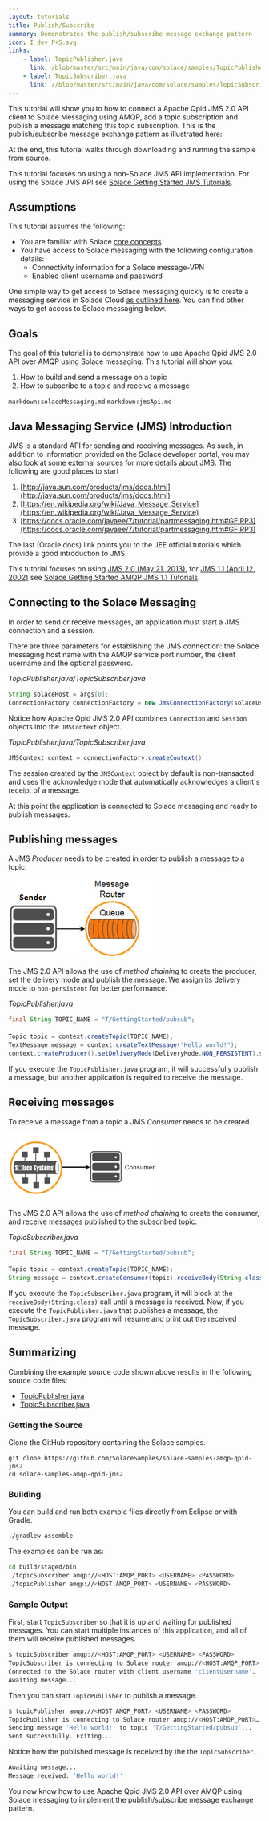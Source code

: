 ```yaml
---
layout: tutorials
title: Publish/Subscribe
summary: Demonstrates the publish/subscribe message exchange pattern
icon: I_dev_P+S.svg
links:
    - label: TopicPublisher.java
      link: /blob/master/src/main/java/com/solace/samples/TopicPublisher.java
    - label: TopicSubscriber.java
      link: //blob/master/src/main/java/com/solace/samples/TopicSubscriber.java
---
```


This tutorial will show you to how to connect a Apache Qpid JMS 2.0 API client to Solace Messaging using AMQP, add a topic subscription and publish a message matching this topic subscription. This is the publish/subscribe message exchange pattern as illustrated here:

At the end, this tutorial walks through downloading and running the sample from source.

This tutorial focuses on using a non-Solace JMS API implementation. For using the Solace JMS API see [Solace Getting Started JMS Tutorials](../../solace-samples-jms/).

## Assumptions

This tutorial assumes the following:

*   You are familiar with Solace [core concepts](https://docs.solace.com/PubSub-Basics/Core-Concepts.htm).
*   You have access to Solace messaging with the following configuration details:
    *   Connectivity information for a Solace message-VPN
    *   Enabled client username and password

One simple way to get access to Solace messaging quickly is to create a messaging service in Solace Cloud [as outlined here](https://https//solace.com/cloud/). You can find other ways to get access to Solace messaging below.

## Goals

The goal of this tutorial is to demonstrate how to use Apache Qpid JMS 2.0 API over AMQP using Solace messaging. This tutorial will show you:

1. How to build and send a message on a topic
2. How to subscribe to a topic and receive a message

`markdown:solaceMessaging.md`
`markdown:jmsApi.md`

## Java Messaging Service (JMS) Introduction

JMS is a standard API for sending and receiving messages. As such, in addition to information provided on the Solace developer portal, you may also look at some external sources for more details about JMS. The following are good places to start

1. [http://java.sun.com/products/jms/docs.html](http://java.sun.com/products/jms/docs.html)
2. [https://en.wikipedia.org/wiki/Java_Message_Service](https://en.wikipedia.org/wiki/Java_Message_Service)
3. [https://docs.oracle.com/javaee/7/tutorial/partmessaging.htm#GFIRP3](https://docs.oracle.com/javaee/7/tutorial/partmessaging.htm#GFIRP3)

The last (Oracle docs) link points you to the JEE official tutorials which provide a good introduction to JMS.

This tutorial focuses on using [JMS 2.0 (May 21, 2013)](https://download.oracle.com/otndocs/jcp/jms-2_0-fr-spec/), for [JMS 1.1 (April 12, 2002)](https://download.oracle.com/otndocs/jcp/7195-jms-1.1-fr-spec-oth-JSpec/) see [Solace Getting Started AMQP JMS 1.1 Tutorials](https://docs.solace.com/Configuring-and-Managing/AMQP-Tasks/Managing-AMQP-Messaging.htm).

## Connecting to the Solace Messaging

In order to send or receive messages, an application must start a JMS connection and a session.

There are three parameters for establishing the JMS connection: the Solace messaging host name with the AMQP service port number, the client username and the optional password.

*TopicPublisher.java/TopicSubscriber.java*
```java
String solaceHost = args[0];
ConnectionFactory connectionFactory = new JmsConnectionFactory(solaceUsername, solacePassword, solaceHost);
```

Notice how Apache Qpid JMS 2.0 API combines `Connection` and `Session` objects into the `JMSContext` object.

*TopicPublisher.java/TopicSubscriber.java*
```java
JMSContext context = connectionFactory.createContext()
```

The session created by the `JMSContext` object by default is non-transacted and uses the acknowledge mode that automatically acknowledges a client's receipt of a message.

At this point the application is connected to Solace messaging and ready to publish messages.

## Publishing messages

A JMS *Producer* needs to be created in order to publish a message to a topic.

![Diagram: Sending a Persistent Message to a Queue](../../../images/diagrams/persistence-with-queues-details-2.png)

The JMS 2.0 API allows the use of *method chaining* to create the producer, set the delivery mode and publish the message. We assign its delivery mode to `non-persistent` for better performance.

*TopicPublisher.java*
```java
final String TOPIC_NAME = "T/GettingStarted/pubsub";

Topic topic = context.createTopic(TOPIC_NAME);
TextMessage message = context.createTextMessage("Hello world!");
context.createProducer().setDeliveryMode(DeliveryMode.NON_PERSISTENT).send(topic, message);
```

If you execute the `TopicPublisher.java` program, it will successfully publish a message, but another application is required to receive the message.

## Receiving messages

To receive a message from a topic a JMS *Consumer* needs to be created.

![Diagram: Receiving Messages](../../../images/diagrams/publish-subscribe-details-1.png)

The JMS 2.0 API allows the use of *method chaining* to create the consumer, and receive messages published to the subscribed topic.

*TopicSubscriber.java*
```java
final String TOPIC_NAME = "T/GettingStarted/pubsub";

Topic topic = context.createTopic(TOPIC_NAME);
String message = context.createConsumer(topic).receiveBody(String.class);
```

If you execute the `TopicSubscriber.java` program, it will block at the `receiveBody(String.class)` call until a message is received. Now, if you execute the `TopicPublisher.java` that publishes a message, the `TopicSubscriber.java` program will resume and print out the received message.

## Summarizing

Combining the example source code shown above results in the following source code files:

* [TopicPublisher.java](https://github.com/SolaceSamples/solace-samples-amqp-qpid-jms2/blob/master/src/main/java/com/solace/samples/TopicPublisher.java)
* [TopicSubscriber.java](https://github.com/SolaceSamples/solace-samples-amqp-qpid-jms2//blob/master/src/main/java/com/solace/samples/TopicSubscriber.java)


### Getting the Source

Clone the GitHub repository containing the Solace samples.

```
git clone https://github.com/SolaceSamples/solace-samples-amqp-qpid-jms2
cd solace-samples-amqp-qpid-jms2
```

### Building

You can build and run both example files directly from Eclipse or with Gradle.

```sh
./gradlew assemble
```

The examples can be run as:

```sh
cd build/staged/bin
./topicSubscriber amqp://<HOST:AMQP_PORT> <USERNAME> <PASSWORD>
./topicPublisher amqp://<HOST:AMQP_PORT> <USERNAME> <PASSWORD>
```

### Sample Output

First, start `TopicSubscriber` so that it is up and waiting for published messages. You can start multiple instances of this application, and all of them will receive published messages.

```sh
$ topicSubscriber amqp://<HOST:AMQP_PORT> <USERNAME> <PASSWORD>
TopicSubscriber is connecting to Solace router amqp://<HOST:AMQP_PORT>...
Connected to the Solace router with client username 'clientUsername'.
Awaiting message...
```

Then you can start `TopicPublisher` to publish a message.
```sh
$ topicPublisher amqp://<HOST:AMQP_PORT> <USERNAME> <PASSWORD>
TopicPublisher is connecting to Solace router amqp://<HOST:AMQP_PORT>…
Sending message 'Hello world!' to topic 'T/GettingStarted/pubsub'...
Sent successfully. Exiting...
```

Notice how the published message is received by the the `TopicSubscriber`.

```sh
Awaiting message...
Message received: 'Hello world!'
```

You now know how to use Apache Qpid JMS 2.0 API over AMQP using Solace messaging to implement the publish/subscribe message exchange pattern.